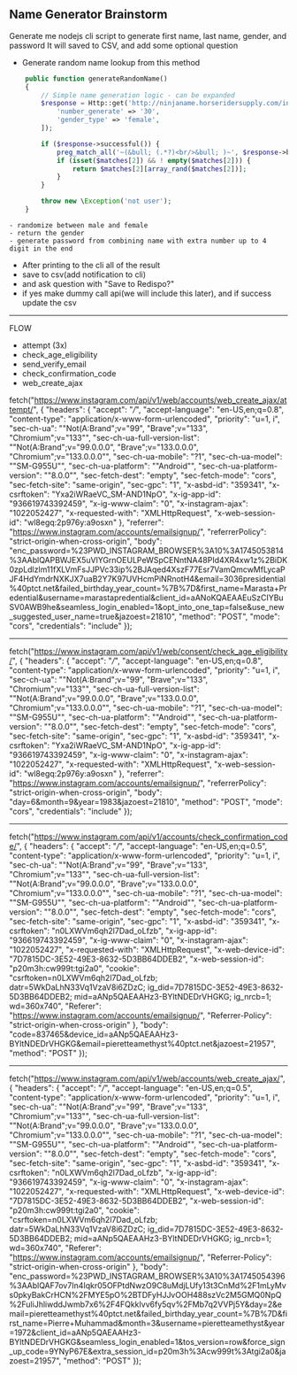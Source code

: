 ## Name Generator Brainstorm
Generate me nodejs cli script to generate first name, last name, gender, and password
It will saved to CSV, and add some optional question

- Generate random name lookup from this method
```php
    public function generateRandomName()
    {
        // Simple name generation logic - can be expanded
        $response = Http::get('http://ninjaname.horseridersupply.com/indonesian_name.php', [
            'number_generate' => '30',
            'gender_type' => 'female',
        ]);

        if ($response->successful()) {
            preg_match_all('~(&bull; (.*?)<br/>&bull; )~', $response->body(), $matches);
            if (isset($matches[2]) && ! empty($matches[2])) {
                return $matches[2][array_rand($matches[2])];
            }
        }

        throw new \Exception('not user');
    }

```
    - randomize between male and female
    - return the gender
    - generate password from combining name with extra number up to 4 digit in the end
- After printing to the cli all of the result
- save to csv(add notification to cli)
- and ask question with "Save to Redispo?"
- if yes make dummy call api(we will include this later), and if success update the csv

---

FLOW
- attempt (3x)
- check_age_eligibility
- send_verify_email
- check_confirmation_code
- web_create_ajax

fetch("https://www.instagram.com/api/v1/web/accounts/web_create_ajax/attempt/", {
  "headers": {
    "accept": "*/*",
    "accept-language": "en-US,en;q=0.8",
    "content-type": "application/x-www-form-urlencoded",
    "priority": "u=1, i",
    "sec-ch-ua": "\"Not(A:Brand\";v=\"99\", \"Brave\";v=\"133\", \"Chromium\";v=\"133\"",
    "sec-ch-ua-full-version-list": "\"Not(A:Brand\";v=\"99.0.0.0\", \"Brave\";v=\"133.0.0.0\", \"Chromium\";v=\"133.0.0.0\"",
    "sec-ch-ua-mobile": "?1",
    "sec-ch-ua-model": "\"SM-G955U\"",
    "sec-ch-ua-platform": "\"Android\"",
    "sec-ch-ua-platform-version": "\"8.0.0\"",
    "sec-fetch-dest": "empty",
    "sec-fetch-mode": "cors",
    "sec-fetch-site": "same-origin",
    "sec-gpc": "1",
    "x-asbd-id": "359341",
    "x-csrftoken": "Yxa2iWRaeVC_SM-AND1NpO",
    "x-ig-app-id": "936619743392459",
    "x-ig-www-claim": "0",
    "x-instagram-ajax": "1022052427",
    "x-requested-with": "XMLHttpRequest",
    "x-web-session-id": "wl8egq:2p976y:a9osxn"
  },
  "referrer": "https://www.instagram.com/accounts/emailsignup/",
  "referrerPolicy": "strict-origin-when-cross-origin",
  "body": "enc_password=%23PWD_INSTAGRAM_BROWSER%3A10%3A1745053814%3AAblQAPBWJEX5uVlYGrnOEULPeWSpCENntNA48PId4XR4xw1z%2BiDK0zpLdlzlm11fXLVmFsJJPVc33ip%2BJAqed4XszF77Esr7VamQmcwMfLycaPJF4HdYmdrNXKJX7uaB2Y7K97UVHcmPiNRnotH4&email=3036presidential%40ptct.net&failed_birthday_year_count=%7B%7D&first_name=Marasta+Predential&username=marastapredential&client_id=aANoKQAEAAEuSzCIYBuSV0AWB9he&seamless_login_enabled=1&opt_into_one_tap=false&use_new_suggested_user_name=true&jazoest=21810",
  "method": "POST",
  "mode": "cors",
  "credentials": "include"
});

---
fetch("https://www.instagram.com/api/v1/web/consent/check_age_eligibility/", {
  "headers": {
    "accept": "*/*",
    "accept-language": "en-US,en;q=0.8",
    "content-type": "application/x-www-form-urlencoded",
    "priority": "u=1, i",
    "sec-ch-ua": "\"Not(A:Brand\";v=\"99\", \"Brave\";v=\"133\", \"Chromium\";v=\"133\"",
    "sec-ch-ua-full-version-list": "\"Not(A:Brand\";v=\"99.0.0.0\", \"Brave\";v=\"133.0.0.0\", \"Chromium\";v=\"133.0.0.0\"",
    "sec-ch-ua-mobile": "?1",
    "sec-ch-ua-model": "\"SM-G955U\"",
    "sec-ch-ua-platform": "\"Android\"",
    "sec-ch-ua-platform-version": "\"8.0.0\"",
    "sec-fetch-dest": "empty",
    "sec-fetch-mode": "cors",
    "sec-fetch-site": "same-origin",
    "sec-gpc": "1",
    "x-asbd-id": "359341",
    "x-csrftoken": "Yxa2iWRaeVC_SM-AND1NpO",
    "x-ig-app-id": "936619743392459",
    "x-ig-www-claim": "0",
    "x-instagram-ajax": "1022052427",
    "x-requested-with": "XMLHttpRequest",
    "x-web-session-id": "wl8egq:2p976y:a9osxn"
  },
  "referrer": "https://www.instagram.com/accounts/emailsignup/",
  "referrerPolicy": "strict-origin-when-cross-origin",
  "body": "day=6&month=9&year=1983&jazoest=21810",
  "method": "POST",
  "mode": "cors",
  "credentials": "include"
});

---
fetch("https://www.instagram.com/api/v1/accounts/check_confirmation_code/", {
  "headers": {
    "accept": "*/*",
    "accept-language": "en-US,en;q=0.5",
    "content-type": "application/x-www-form-urlencoded",
    "priority": "u=1, i",
    "sec-ch-ua": "\"Not(A:Brand\";v=\"99\", \"Brave\";v=\"133\", \"Chromium\";v=\"133\"",
    "sec-ch-ua-full-version-list": "\"Not(A:Brand\";v=\"99.0.0.0\", \"Brave\";v=\"133.0.0.0\", \"Chromium\";v=\"133.0.0.0\"",
    "sec-ch-ua-mobile": "?1",
    "sec-ch-ua-model": "\"SM-G955U\"",
    "sec-ch-ua-platform": "\"Android\"",
    "sec-ch-ua-platform-version": "\"8.0.0\"",
    "sec-fetch-dest": "empty",
    "sec-fetch-mode": "cors",
    "sec-fetch-site": "same-origin",
    "sec-gpc": "1",
    "x-asbd-id": "359341",
    "x-csrftoken": "n0LXWVm6qh2l7Dad_oLfzb",
    "x-ig-app-id": "936619743392459",
    "x-ig-www-claim": "0",
    "x-instagram-ajax": "1022052427",
    "x-requested-with": "XMLHttpRequest",
    "x-web-device-id": "7D7815DC-3E52-49E3-8632-5D3BB64DDEB2",
    "x-web-session-id": "p20m3h:cw999t:tgi2a0",
    "cookie": "csrftoken=n0LXWVm6qh2l7Dad_oLfzb; datr=5WkDaLhN33Vq1VzaV8i6ZDzC; ig_did=7D7815DC-3E52-49E3-8632-5D3BB64DDEB2; mid=aANp5QAEAAHz3-BYltNDEDrVHGKG; ig_nrcb=1; wd=360x740",
    "Referer": "https://www.instagram.com/accounts/emailsignup/",
    "Referrer-Policy": "strict-origin-when-cross-origin"
  },
  "body": "code=837465&device_id=aANp5QAEAAHz3-BYltNDEDrVHGKG&email=pieretteamethyst%40ptct.net&jazoest=21957",
  "method": "POST"
});

---


fetch("https://www.instagram.com/api/v1/web/accounts/web_create_ajax/", {
  "headers": {
    "accept": "*/*",
    "accept-language": "en-US,en;q=0.5",
    "content-type": "application/x-www-form-urlencoded",
    "priority": "u=1, i",
    "sec-ch-ua": "\"Not(A:Brand\";v=\"99\", \"Brave\";v=\"133\", \"Chromium\";v=\"133\"",
    "sec-ch-ua-full-version-list": "\"Not(A:Brand\";v=\"99.0.0.0\", \"Brave\";v=\"133.0.0.0\", \"Chromium\";v=\"133.0.0.0\"",
    "sec-ch-ua-mobile": "?1",
    "sec-ch-ua-model": "\"SM-G955U\"",
    "sec-ch-ua-platform": "\"Android\"",
    "sec-ch-ua-platform-version": "\"8.0.0\"",
    "sec-fetch-dest": "empty",
    "sec-fetch-mode": "cors",
    "sec-fetch-site": "same-origin",
    "sec-gpc": "1",
    "x-asbd-id": "359341",
    "x-csrftoken": "n0LXWVm6qh2l7Dad_oLfzb",
    "x-ig-app-id": "936619743392459",
    "x-ig-www-claim": "0",
    "x-instagram-ajax": "1022052427",
    "x-requested-with": "XMLHttpRequest",
    "x-web-device-id": "7D7815DC-3E52-49E3-8632-5D3BB64DDEB2",
    "x-web-session-id": "p20m3h:cw999t:tgi2a0",
    "cookie": "csrftoken=n0LXWVm6qh2l7Dad_oLfzb; datr=5WkDaLhN33Vq1VzaV8i6ZDzC; ig_did=7D7815DC-3E52-49E3-8632-5D3BB64DDEB2; mid=aANp5QAEAAHz3-BYltNDEDrVHGKG; ig_nrcb=1; wd=360x740",
    "Referer": "https://www.instagram.com/accounts/emailsignup/",
    "Referrer-Policy": "strict-origin-when-cross-origin"
  },
  "body": "enc_password=%23PWD_INSTAGRAM_BROWSER%3A10%3A1745054396%3AAblQAF7ov7In4Iqkr05OFPtdNwzO9C8uMdjLUfy13t3CnMd%2F1mLyMvs0pkyBakCrHCN%2FMYE5pO%2BTDFyHJJvOOH488szVc2M5GMQ0NpQ%2FuliJhliwddJwmb7x6%2F4FQkkIvv6fy5qv%2FMb7q2VVPj5Y&day=2&email=pieretteamethyst%40ptct.net&failed_birthday_year_count=%7B%7D&first_name=Pierre+Muhammad&month=3&username=pieretteamethyst&year=1972&client_id=aANp5QAEAAHz3-BYltNDEDrVHGKG&seamless_login_enabled=1&tos_version=row&force_sign_up_code=9YNyP67E&extra_session_id=p20m3h%3Acw999t%3Atgi2a0&jazoest=21957",
  "method": "POST"
});
